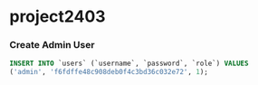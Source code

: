 # project2403



### Create Admin User
```sql
INSERT INTO `users` (`username`, `password`, `role`) VALUES
('admin', 'f6fdffe48c908deb0f4c3bd36c032e72', 1);
```
 
